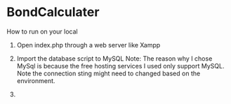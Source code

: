 # BondCalculater
How to run on your local
1. Open index.php through a web server like Xampp
2. Import the database script to MySQL 
    Note: The reason why I chose MySql is because the free hosting services I used only support MySQL. Note the connection sting might        need to changed based on the environment.
    
3. 
